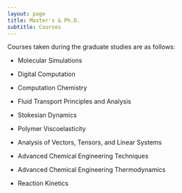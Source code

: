 ```yaml
---
layout: page
title: Master's & Ph.D.
subtitle: Courses
---
```

Courses taken during the graduate studies are as follows:

* Molecular Simulations

* Digital Computation

* Computation Chemistry

* Fluid Transport Principles and Analysis

* Stokesian Dynamics

* Polymer Viscoelasticity

* Analysis of Vectors, Tensors, and Linear Systems

* Advanced Chemical Engineering Techniques

* Advanced Chemical Engineering Thermodynamics

* Reaction Kinetics
